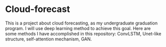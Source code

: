 # Cloud-forecast
This is a project about cloud forecasting, as my undergraduate graduation program. I will use deep learning method to achieve this goal.
Here are some methods I have accomplished in this repository: ConvLSTM, Unet-like structure, self-attention mechanism, GAN.
